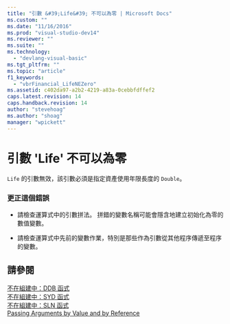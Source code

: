 ```yaml
---
title: "引數 &#39;Life&#39; 不可以為零 | Microsoft Docs"
ms.custom: ""
ms.date: "11/16/2016"
ms.prod: "visual-studio-dev14"
ms.reviewer: ""
ms.suite: ""
ms.technology: 
  - "devlang-visual-basic"
ms.tgt_pltfrm: ""
ms.topic: "article"
f1_keywords: 
  - "vbrFinancial_LifeNEZero"
ms.assetid: c402da97-a2b2-4219-a83a-0cebbfdffef2
caps.latest.revision: 14
caps.handback.revision: 14
author: "stevehoag"
ms.author: "shoag"
manager: "wpickett"
---
```

# 引數 &#39;Life&#39; 不可以為零
`Life` 的引數無效，該引數必須是指定資產使用年限長度的 `Double`。  
  
### 更正這個錯誤  
  
-   請檢查運算式中的引數拼法。 拼錯的變數名稱可能會隱含地建立初始化為零的數值變數。  
  
-   請檢查運算式中先前的變數作業，特別是那些作為引數從其他程序傳遞至程序的變數。  
  
## 請參閱  
 [不在組建中：DDB 函式](http://msdn.microsoft.com/zh-tw/c7cf8929-d158-4399-b3cb-31d897d12556)   
 [不在組建中：SYD 函式](http://msdn.microsoft.com/zh-tw/23c25672-f5dd-49ac-9893-4faa82634181)   
 [不在組建中：SLN 函式](http://msdn.microsoft.com/zh-tw/8e06130a-056e-4266-a8a9-1592b86f58d2)   
 [Passing Arguments by Value and by Reference](/dotnet/visual-basic/programming-guide/language-features/procedures/passing-arguments-by-value-and-by-reference)